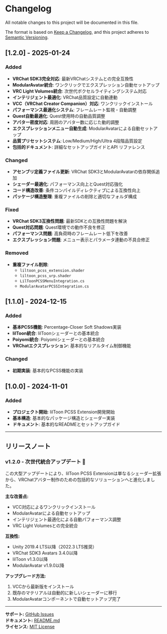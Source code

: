 # Changelog

All notable changes to this project will be documented in this file.

The format is based on [Keep a Changelog](https://keepachangelog.com/en/1.0.0/),
and this project adheres to [Semantic Versioning](https://semver.org/spec/v2.0.0.html).

## [1.2.0] - 2025-01-24

### Added
- **VRChat SDK3完全対応**: 最新VRChatシステムとの完全互換性
- **ModularAvatar統合**: ワンクリックでエクスプレッション自動セットアップ
- **VRC Light Volumes統合**: 次世代ボクセルライティングシステム対応
- **インテリジェント最適化**: VRChat品質設定に自動連動
- **VCC（VRChat Creator Companion）対応**: ワンクリックインストール
- **パフォーマンス最適化システム**: フレームレート監視・自動調整
- **Quest自動最適化**: Quest使用時の自動品質調整
- **アバター密度対応**: 周囲のアバター数に応じた動的調整
- **エクスプレッションメニュー自動生成**: ModularAvatarによる自動セットアップ
- **品質プリセットシステム**: Low/Medium/High/Ultra 4段階品質設定
- **包括的ドキュメント**: 詳細なセットアップガイドとAPI リファレンス

### Changed
- **アセンブリ定義ファイル更新**: VRChat SDK3とModularAvatarの依存関係追加
- **シェーダー最適化**: パフォーマンス向上とQuest対応強化
- **コード構造改善**: 条件コンパイルディレクティブによる互換性向上
- **パッケージ構造整理**: 重複ファイルの削除と適切なフォルダ構成

### Fixed
- **VRChat SDK3互換性問題**: 最新SDKとの互換性問題を解決
- **Quest対応問題**: Quest環境での動作不良を修正
- **パフォーマンス問題**: 高負荷時のフレームレート低下を改善
- **エクスプレッション問題**: メニュー表示とパラメータ連動の不具合修正

### Removed
- **重複ファイル削除**: 
  - `liltoon_pcss_extension.shader`
  - `liltoon_pcss_urp.shader`
  - `LilToonPCSSMenuIntegration.cs`
  - `ModularAvatarPCSSIntegration.cs`

## [1.1.0] - 2024-12-15

### Added
- **基本PCSS機能**: Percentage-Closer Soft Shadows実装
- **lilToon統合**: lilToonシェーダーとの基本統合
- **Poiyomi統合**: Poiyomiシェーダーとの基本統合
- **VRChatエクスプレッション**: 基本的なリアルタイム制御機能

### Changed
- **初期実装**: 基本的なPCSS機能の実装

## [1.0.0] - 2024-11-01

### Added
- **プロジェクト開始**: lilToon PCSS Extension開発開始
- **基本構造**: 基本的なパッケージ構造とシェーダー実装
- **ドキュメント**: 基本的なREADMEとセットアップガイド

---

## リリースノート

### v1.2.0 - 次世代統合アップデート 🚀

この大型アップデートにより、lilToon PCSS Extensionは単なるシェーダー拡張から、VRChatアバター制作のための包括的なソリューションへと進化しました。

**主な改善点:**
- VCC対応によるワンクリックインストール
- ModularAvatarによる自動セットアップ
- インテリジェント最適化による自動パフォーマンス調整
- VRC Light Volumesとの完全統合

**互換性:**
- Unity 2019.4 LTS以降（2022.3 LTS推奨）
- VRChat SDK3 Avatars 3.4.0以降
- lilToon v1.3.0以降
- ModularAvatar v1.9.0以降

**アップグレード方法:**
1. VCCから最新版をインストール
2. 既存のマテリアルは自動的に新しいシェーダーに移行
3. ModularAvatarコンポーネントで自動セットアップ完了

---

**サポート:** [GitHub Issues](https://github.com/zapabob/liltoon-pcss-extension/issues)  
**ドキュメント:** [README.md](https://github.com/zapabob/liltoon-pcss-extension/blob/main/README.md)  
**ライセンス:** [MIT License](https://github.com/zapabob/liltoon-pcss-extension/blob/main/LICENSE) 